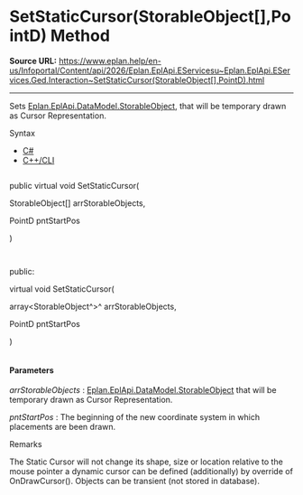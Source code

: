 # SetStaticCursor(StorableObject[],PointD) Method

**Source URL:** https://www.eplan.help/en-us/Infoportal/Content/api/2026/Eplan.EplApi.EServicesu~Eplan.EplApi.EServices.Ged.Interaction~SetStaticCursor(StorableObject[],PointD).html

---

Sets [Eplan.EplApi.DataModel.StorableObject](Eplan.EplApi.DataModelu~Eplan.EplApi.DataModel.StorableObject.html), that will be temporary drawn as Cursor Representation.

Syntax

- [C#](#i-syntax-CS)
- [C++/CLI](#i-syntax-CPP2005)

```
```
public virtual void SetStaticCursor( 

   StorableObject[] arrStorableObjects,

   PointD pntStartPos

)
```
```

```
```
public:

virtual void SetStaticCursor( 

   array<StorableObject^>^ arrStorableObjects,

   PointD pntStartPos

)
```
```

#### Parameters

*arrStorableObjects*
:   [Eplan.EplApi.DataModel.StorableObject](Eplan.EplApi.DataModelu~Eplan.EplApi.DataModel.StorableObject.html) that will be temporary drawn as Cursor Representation.

*pntStartPos*
:   The beginning of the new coordinate system in which placements are been drawn.

Remarks

The Static Cursor will not change its shape, size or location relative to the mouse pointer a dynamic cursor can be defined (additionally) by override of OnDrawCursor(). Objects can be transient (not stored in database).
